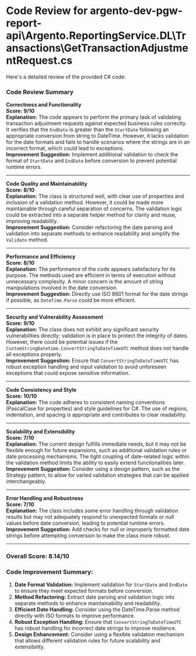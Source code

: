 # Code Review for argento-dev-pgw-report-api\Argento.ReportingService.DL\Transactions\GetTransactionAdjustmentRequest.cs

Here's a detailed review of the provided C# code:

### Code Review Summary

**Correctness and Functionality**  
**Score: 9/10**  
**Explanation:** The code appears to perform the primary task of validating transaction adjustment requests against expected business rules correctly. It verifies that the `EndDate` is greater than the `StartDate` following an appropriate conversion from string to DateTime. However, it lacks validation for the date formats and fails to handle scenarios where the strings are in an incorrect format, which could lead to exceptions.  
**Improvement Suggestion:** Implement additional validation to check the format of `StartDate` and `EndDate` before conversion to prevent potential runtime errors.

---

**Code Quality and Maintainability**  
**Score: 8/10**  
**Explanation:** The class is structured well, with clear use of properties and inclusion of a validation method. However, it could be made more maintainable through careful separation of concerns. The validation logic could be extracted into a separate helper method for clarity and reuse, improving readability.  
**Improvement Suggestion:** Consider refactoring the date parsing and validation into separate methods to enhance readability and simplify the `Validate` method.

---

**Performance and Efficiency**  
**Score: 8/10**  
**Explanation:** The performance of the code appears satisfactory for its purpose. The methods used are efficient in terms of execution without unnecessary complexity. A minor concern is the amount of string manipulations involved in the date conversion.  
**Improvement Suggestion:** Directly use ISO 8601 format for the date strings if possible, as `DateTime.Parse` could be more efficient.

---

**Security and Vulnerability Assessment**  
**Score: 9/10**  
**Explanation:** The class does not exhibit any significant security vulnerabilities directly; validation is in place to protect the integrity of dates. However, there could be potential issues if the `CustomStringDatetime.ConvertStringToDateTimeUTC` method does not handle all exceptions properly.  
**Improvement Suggestion:** Ensure that `ConvertStringToDateTimeUTC` has robust exception handling and input validation to avoid unforeseen exceptions that could expose sensitive information.

---

**Code Consistency and Style**  
**Score: 10/10**  
**Explanation:** The code adheres to consistent naming conventions (PascalCase for properties) and style guidelines for C#. The use of regions, indentation, and spacing is appropriate and contributes to clear readability.  

---

**Scalability and Extensibility**  
**Score: 7/10**  
**Explanation:** The current design fulfills immediate needs, but it may not be flexible enough for future expansions, such as additional validation rules or date processing mechanisms. The tight coupling of date-related logic within the validation method limits the ability to easily extend functionalities later.  
**Improvement Suggestion:** Consider using a design pattern, such as the Strategy pattern, to allow for varied validation strategies that can be applied interchangeably.

---

**Error Handling and Robustness**  
**Score: 7/10**  
**Explanation:** The class includes some error handling through validation results but may not adequately respond to unexpected formats or null values before date conversion, leading to potential runtime errors.  
**Improvement Suggestion:** Add checks for null or improperly formatted date strings before attempting conversion to make the class more robust.

---

### Overall Score: 8.14/10

### Code Improvement Summary:
1. **Date Format Validation:** Implement validation for `StartDate` and `EndDate` to ensure they meet expected formats before conversion.
2. **Method Refactoring:** Extract date parsing and validation logic into separate methods to enhance maintainability and readability.
3. **Efficient Date Handling:** Consider using the DateTime.Parse method directly with ISO formats to improve performance.
4. **Robust Exception Handling:** Ensure that `ConvertStringToDateTimeUTC` has robust handling for incorrect date strings to improve resilience.
5. **Design Enhancement:** Consider using a flexible validation mechanism that allows different validation rules for future scalability and extensibility.